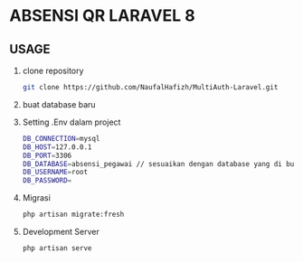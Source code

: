 # ABSENSI QR LARAVEL 8

## USAGE

1. clone repository

    ```bash
    git clone https://github.com/NaufalHafizh/MultiAuth-Laravel.git
    ```

2. buat database baru
3. Setting .Env dalam project

    ```bash
    DB_CONNECTION=mysql
    DB_HOST=127.0.0.1
    DB_PORT=3306
    DB_DATABASE=absensi_pegawai // sesuaikan dengan database yang di buat
    DB_USERNAME=root
    DB_PASSWORD=
    ```

4. Migrasi

    ```bash
    php artisan migrate:fresh
    ```
    
5. Development Server

    ```bash
    php artisan serve
    ```
